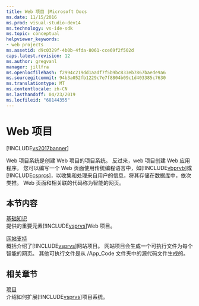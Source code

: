 ```yaml
---
title: Web 项目 |Microsoft Docs
ms.date: 11/15/2016
ms.prod: visual-studio-dev14
ms.technology: vs-ide-sdk
ms.topic: conceptual
helpviewer_keywords:
- web projects
ms.assetid: d9c0329f-4b0b-4fda-8061-cce69f2f502d
caps.latest.revision: 12
ms.author: gregvanl
manager: jillfra
ms.openlocfilehash: f2994c219dd1aadf7f5b9bc833eb7867baede9a6
ms.sourcegitcommit: 94b3a052fb1229c7e7f8804b09c1d403385c7630
ms.translationtype: MT
ms.contentlocale: zh-CN
ms.lasthandoff: 04/23/2019
ms.locfileid: "68144355"
---
```

# <a name="web-projects"></a>Web 项目
[!INCLUDE[vs2017banner](../../includes/vs2017banner.md)]

Web 项目系统是创建 Web 项目的项目系统。 反过来，web 项目创建 Web 应用程序。 您可以编写一个 Web 页面使用传统编程语言中，如[!INCLUDE[vbprvb](../../includes/vbprvb-md.md)]或[!INCLUDE[csprcs](../../includes/csprcs-md.md)]，以收集和处理来自用户的信息，将其存储在数据库中，依次类推。 Web 页面和相关联的代码称为智能的网页。  
  
## <a name="in-this-section"></a>本节内容  
 [基础知识](../../extensibility/internals/web-project-essentials.md)  
 提供的重要元素[!INCLUDE[vsprvs](../../includes/vsprvs-md.md)]Web 项目。  
  
 [网站支持](../../extensibility/internals/web-site-support.md)  
 概括介绍了[!INCLUDE[vsprvs](../../includes/vsprvs-md.md)]网站项目。 网站项目会生成一个可执行文件为每个智能的网页。 其他可执行文件是从 /App_Code 文件夹中的源代码文件生成的。  
  
## <a name="related-sections"></a>相关章节  
 [项目](../../extensibility/internals/projects.md)  
 介绍如何扩展[!INCLUDE[vsprvs](../../includes/vsprvs-md.md)]项目系统。
